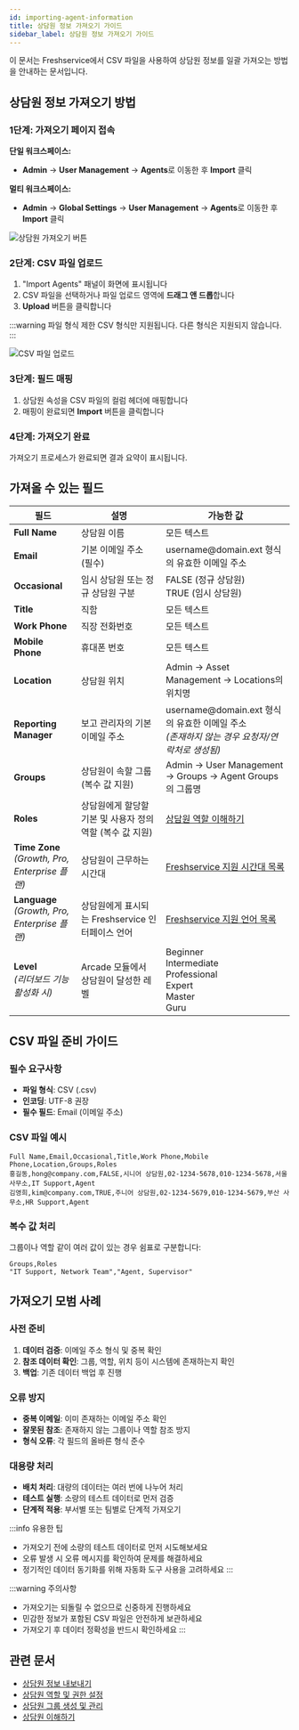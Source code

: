 ```yaml
---
id: importing-agent-information
title: 상담원 정보 가져오기 가이드
sidebar_label: 상담원 정보 가져오기 가이드
---
```


<div className="subtitle">
  이 문서는 Freshservice에서 CSV 파일을 사용하여 상담원 정보를 일괄 가져오는 방법을 안내하는 문서입니다.
</div>

## 상담원 정보 가져오기 방법

### 1단계: 가져오기 페이지 접속

**단일 워크스페이스:**
- **Admin** → **User Management** → **Agents**로 이동한 후 **Import** 클릭

**멀티 워크스페이스:**
- **Admin** → **Global Settings** → **User Management** → **Agents**로 이동한 후 **Import** 클릭

![상담원 가져오기 버튼](https://s3.amazonaws.com/cdn.freshdesk.com/data/helpdesk/attachments/production/38061766/original/wS35PbIZwEzuYAxYCqS7mLxoDrlM7nvKqw.png?1522912523)

### 2단계: CSV 파일 업로드

1. "Import Agents" 패널이 화면에 표시됩니다
2. CSV 파일을 선택하거나 파일 업로드 영역에 **드래그 앤 드롭**합니다
3. **Upload** 버튼을 클릭합니다

:::warning 파일 형식 제한
CSV 형식만 지원됩니다. 다른 형식은 지원되지 않습니다.
:::

![CSV 파일 업로드](https://s3.amazonaws.com/cdn.freshdesk.com/data/helpdesk/attachments/production/50000691461/original/C51vmoeK_N8uC_xjr28NwhTaUL9ue9rWxQ.png?1581056647)

### 3단계: 필드 매핑

1. 상담원 속성을 CSV 파일의 컬럼 헤더에 매핑합니다
2. 매핑이 완료되면 **Import** 버튼을 클릭합니다

### 4단계: 가져오기 완료

가져오기 프로세스가 완료되면 결과 요약이 표시됩니다.

## 가져올 수 있는 필드

<table>
<thead>
<tr><th>필드</th><th>설명</th><th>가능한 값</th></tr>
</thead>
<tbody>
<tr>
  <td><strong>Full Name</strong></td>
  <td>상담원 이름</td>
  <td>모든 텍스트</td>
</tr>
<tr>
  <td><strong>Email</strong></td>
  <td>기본 이메일 주소 (필수)</td>
  <td>username@domain.ext 형식의 유효한 이메일 주소</td>
</tr>
<tr>
  <td><strong>Occasional</strong></td>
  <td>임시 상담원 또는 정규 상담원 구분</td>
  <td>FALSE (정규 상담원)<br/>TRUE (임시 상담원)</td>
</tr>
<tr>
  <td><strong>Title</strong></td>
  <td>직함</td>
  <td>모든 텍스트</td>
</tr>
<tr>
  <td><strong>Work Phone</strong></td>
  <td>직장 전화번호</td>
  <td>모든 텍스트</td>
</tr>
<tr>
  <td><strong>Mobile Phone</strong></td>
  <td>휴대폰 번호</td>
  <td>모든 텍스트</td>
</tr>
<tr>
  <td><strong>Location</strong></td>
  <td>상담원 위치</td>
  <td>Admin → Asset Management → Locations의 위치명</td>
</tr>
<tr>
  <td><strong>Reporting Manager</strong></td>
  <td>보고 관리자의 기본 이메일 주소</td>
  <td>username@domain.ext 형식의 유효한 이메일 주소<br/><em>(존재하지 않는 경우 요청자/연락처로 생성됨)</em></td>
</tr>
<tr>
  <td><strong>Groups</strong></td>
  <td>상담원이 속할 그룹 (복수 값 지원)</td>
  <td>Admin → User Management → Groups → Agent Groups의 그룹명</td>
</tr>
<tr>
  <td><strong>Roles</strong></td>
  <td>상담원에게 할당할 기본 및 사용자 정의 역할 (복수 값 지원)</td>
  <td><a href="https://support.freshservice.com/en/support/solutions/articles/50000005577-understanding-roles-for-agents" target="_blank">상담원 역할 이해하기</a></td>
</tr>
<tr>
  <td><strong>Time Zone</strong><br/><em>(Growth, Pro, Enterprise 플랜)</em></td>
  <td>상담원이 근무하는 시간대</td>
  <td><a href="https://support.freshservice.com/support/solutions/articles/232302-list-of-time-zones-supported-in-freshservice" target="_blank">Freshservice 지원 시간대 목록</a></td>
</tr>
<tr>
  <td><strong>Language</strong><br/><em>(Growth, Pro, Enterprise 플랜)</em></td>
  <td>상담원에게 표시되는 Freshservice 인터페이스 언어</td>
  <td><a href="https://support.freshservice.com/support/solutions/articles/232303-list-of-languages-supported-in-freshservice" target="_blank">Freshservice 지원 언어 목록</a></td>
</tr>
<tr>
  <td><strong>Level</strong><br/><em>(리더보드 기능 활성화 시)</em></td>
  <td>Arcade 모듈에서 상담원이 달성한 레벨</td>
  <td>Beginner<br/>Intermediate<br/>Professional<br/>Expert<br/>Master<br/>Guru</td>
</tr>
</tbody>
</table>

## CSV 파일 준비 가이드

### 필수 요구사항

- **파일 형식**: CSV (.csv)
- **인코딩**: UTF-8 권장
- **필수 필드**: Email (이메일 주소)

### CSV 파일 예시

```csv
Full Name,Email,Occasional,Title,Work Phone,Mobile Phone,Location,Groups,Roles
홍길동,hong@company.com,FALSE,시니어 상담원,02-1234-5678,010-1234-5678,서울 사무소,IT Support,Agent
김영희,kim@company.com,TRUE,주니어 상담원,02-1234-5679,010-1234-5679,부산 사무소,HR Support,Agent
```

### 복수 값 처리

그룹이나 역할 같이 여러 값이 있는 경우 쉼표로 구분합니다:

```csv
Groups,Roles
"IT Support, Network Team","Agent, Supervisor"
```

## 가져오기 모범 사례

### 사전 준비

1. **데이터 검증**: 이메일 주소 형식 및 중복 확인
2. **참조 데이터 확인**: 그룹, 역할, 위치 등이 시스템에 존재하는지 확인
3. **백업**: 기존 데이터 백업 후 진행

### 오류 방지

- **중복 이메일**: 이미 존재하는 이메일 주소 확인
- **잘못된 참조**: 존재하지 않는 그룹이나 역할 참조 방지
- **형식 오류**: 각 필드의 올바른 형식 준수

### 대용량 처리

- **배치 처리**: 대량의 데이터는 여러 번에 나누어 처리
- **테스트 실행**: 소량의 테스트 데이터로 먼저 검증
- **단계적 적용**: 부서별 또는 팀별로 단계적 가져오기

:::info 유용한 팁
- 가져오기 전에 소량의 테스트 데이터로 먼저 시도해보세요
- 오류 발생 시 오류 메시지를 확인하여 문제를 해결하세요
- 정기적인 데이터 동기화를 위해 자동화 도구 사용을 고려하세요
:::

:::warning 주의사항
- 가져오기는 되돌릴 수 없으므로 신중하게 진행하세요
- 민감한 정보가 포함된 CSV 파일은 안전하게 보관하세요
- 가져오기 후 데이터 정확성을 반드시 확인하세요
:::

## 관련 문서

- [상담원 정보 내보내기](./exporting-agent-information)
- [상담원 역할 및 권한 설정](./setting-agent-roles-permissions)
- [상담원 그룹 생성 및 관리](./create-manage-agent-groups)
- [상담원 이해하기](./understanding-agents)

